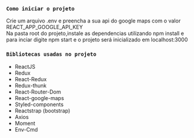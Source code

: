 ### `Como iniciar o projeto`

Crie um arquivo .env e preencha a sua api do google maps com o valor REACT_APP_GOOGLE_API_KEY </br>
Na pasta root do projeto,instale as dependencias utilizando npm install e para inciar digite npm start e o projeto será inicializado em localhost:3000



### `Bibliotecas usadas no projeto`

- ReactJS
- Redux
- React-Redux
- Redux-thunk
- React-Router-Dom
- React-google-maps
- Styled-components
- Reactstrap (bootstrap)
- Axios
- Moment
- Env-Cmd
